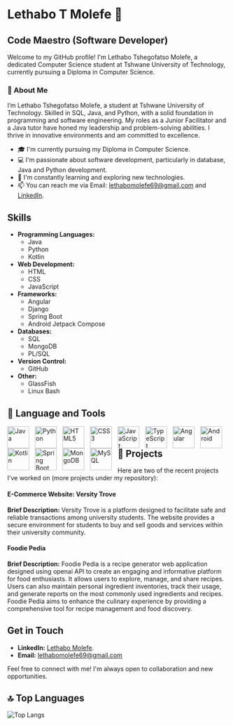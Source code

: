 # Lethabo T Molefe 💯
## Code Maestro (Software Developer)

Welcome to my GitHub profile! I'm Lethabo Tshegofatso Molefe, a dedicated Computer Science student at Tshwane University of Technology, currently pursuing a Diploma in Computer Science.

### 👤 About Me
I’m Lethabo Tshegofatso Molefe, a student at Tshwane University of Technology. Skilled in SQL, Java, and Python, with a solid foundation in programming and software engineering. My roles as a Junior Facilitator and a Java tutor have honed my leadership and problem-solving abilities. I thrive in innovative environments and am committed to excellence.

- 🎓 I'm currently pursuing my Diploma in Computer Science.
- 💻 I'm passionate about software development, particularly in database, Java and Python development.
- 🌱 I'm constantly learning and exploring new technologies.
- 📫 You can reach me via Email: lethabomolefe69@gmail.com and [LinkedIn](https://www.linkedin.com/in/lethabo-molefe-9bb94b238).

## Skills

- **Programming Languages:**
  - Java
  - Python
  - Kotlin
- **Web Development:**
  - HTML
  - CSS
  - JavaScript
- **Frameworks:**
  - Angular
  - Django
  - Spring Boot
  - Android Jetpack Compose
- **Databases:**
  - SQL
  - MongoDB
  - PL/SQL
- **Version Control:**
  - GitHub
- **Other:**
  - GlassFish
  - Linux Bash



## 🧰 Language and Tools
<p>
  <img align= "left" alt="Java" width="50px" style="padding-right:10px;" src="https://cdn.jsdelivr.net/gh/devicons/devicon@latest/icons/java/java-original.svg" />
  <img align= "left" alt="Python" width="50px" style="padding-right:10px;" src="https://cdn.jsdelivr.net/gh/devicons/devicon@latest/icons/python/python-original.svg" />
  <img align="left" alt="HTML5" width="50px" style="padding-right:10px;" src="https://cdn.jsdelivr.net/gh/devicons/devicon@latest/icons/html5/html5-original.svg" />
  <img align= "left" alt="CSS3" width="50px" style="padding-right:10px;" src="https://cdn.jsdelivr.net/gh/devicons/devicon@latest/icons/css3/css3-original.svg" />
  <img align= "left" alt="JavaScript" width="50px" style="padding-right:10px;" src="https://cdn.jsdelivr.net/gh/devicons/devicon@latest/icons/javascript/javascript-original.svg" />
  <img align="left" alt="TypeScript" width="50px" style="padding-right:10px;" src="https://cdn.jsdelivr.net/gh/devicons/devicon@latest/icons/typescript/typescript-original.svg" />
  <img align= "left" alt="Angular" width="50px" style="padding-right:10px;" src="https://cdn.jsdelivr.net/gh/devicons/devicon@latest/icons/angular/angular-original.svg" />
  <img align= "left" alt="Android" width="50px" style="padding-right:10px;" src="https://cdn.jsdelivr.net/gh/devicons/devicon@latest/icons/android/android-original.svg" />
  <img align= "left" alt="Kotlin" width="50px" style="padding-right:10px;" src="https://cdn.jsdelivr.net/gh/devicons/devicon@latest/icons/kotlin/kotlin-original.svg" />          
  <img align= "left" alt="Spring Boot" width="50px" style="padding-right:10px;" src="https://cdn.jsdelivr.net/gh/devicons/devicon@latest/icons/spring/spring-original.svg" />
  <img align= "left" alt="MongoDB" width="50px" style="padding-right:10px;" src="https://cdn.jsdelivr.net/gh/devicons/devicon@latest/icons/mongodb/mongodb-original.svg" />
  <img align= "left" alt="MySQL" width="50px" style="padding-right:10px;" src="https://cdn.jsdelivr.net/gh/devicons/devicon@latest/icons/mysql/mysql-original-wordmark.svg"/>
</p>


## 🚀 Projects
Here are two of the recent projects I've worked on (more projects under my repository):

#### E-Commerce Website: Versity Trove
**Brief Description:** Versity Trove is a platform designed to facilitate safe and reliable transactions among university students. The website provides a secure environment for students to buy and sell goods and services within their university community.

#### Foodie Pedia
**Brief Description:** Foodie Pedia is a recipe generator web application designed using openai API to create an engaging and informative platform for food enthusiasts. It allows users to explore, manage, and share recipes. Users can also maintain personal ingredient inventories, track their usage, and generate reports on the most commonly used ingredients and recipes. Foodie Pedia aims to enhance the culinary experience by providing a comprehensive tool for recipe management and food discovery.
## Get in Touch
- **LinkedIn:** [Lethabo Molefe](https://www.linkedin.com/in/lethabo-molefe-9bb94b238).
- **Email:** lethabomolefe69@gmail.com 

Feel free to connect with me! I'm always open to collaboration and new opportunities.

## 🔝 Top Languages
![Top Langs](https://github-readme-stats.vercel.app/api/top-langs/?username=Lethabo-T-Molefe&layout=compact&theme=radical)
